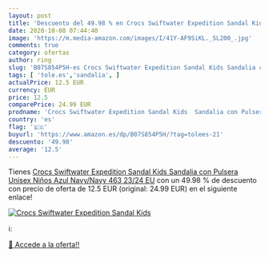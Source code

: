 ```yaml
---
layout: post
title: 'Descuento del 49.98 % en Crocs Swiftwater Expedition Sandal Kids '
date: 2020-10-08 07:44:40
image: 'https://m.media-amazon.com/images/I/41Y-AF9SiKL._SL200_.jpg'
comments: true
category: ofertas
author: ring
slug: 'B07S854P5H-es Crocs Swiftwater Expedition Sandal Kids Sandalia con...'
tags: [ 'tole.es','sandalia', ]
actualPrice: 12.5 EUR
currency: EUR
price: 12.5
comparePrice: 24.99 EUR
prodname: 'Crocs Swiftwater Expedition Sandal Kids  Sandalia con Pulsera Unisex Niños  Azul  Navy/Navy 463   23/24 EU'
country: 'es'
flag: '🇪🇸'
buyurl: 'https://www.amazon.es/dp/B07S854P5H/?tag=tolees-21'
descuento: '49.98'
average: '12.5'
---
```


Tienes [Crocs Swiftwater Expedition Sandal Kids  Sandalia con Pulsera Unisex Niños  Azul  Navy/Navy 463   23/24 EU](https://www.amazon.es/dp/B07S854P5H/?tag=tolees-21) con un 49.98 % de descuento con precio de oferta de 12.5 EUR (original: 24.99 EUR) en el siguiente enlace!

[![Crocs Swiftwater Expedition Sandal Kids ](https://m.media-amazon.com/images/I/41Y-AF9SiKL._SL200_.jpg)](https://www.amazon.es/dp/B07S854P5H/?tag=tolees-21)

ℹ️:


[🛒 Accede a la oferta!!](https://www.amazon.es/dp/B07S854P5H/?tag=tolees-21)
